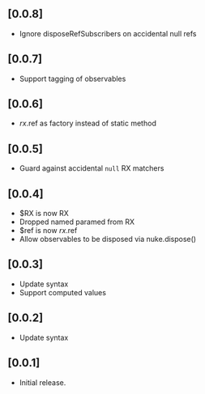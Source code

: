 ## [0.0.8]
* Ignore disposeRefSubscribers on accidental null refs

## [0.0.7]
* Support tagging of observables

## [0.0.6]
* $rx.$ref as factory instead of static method

## [0.0.5]
* Guard against accidental `null` RX matchers

## [0.0.4]

* $RX is now RX
* Dropped named paramed from RX
* $ref is now $rx.$ref
* Allow observables to be disposed via nuke.dispose()

## [0.0.3]

* Update syntax
* Support computed values

## [0.0.2]

* Update syntax

## [0.0.1]

* Initial release.

